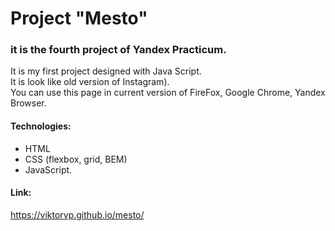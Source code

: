 # Project "Mesto"
### it is the fourth project of Yandex Practicum. <br/>
It is my first project designed with Java Script. <br/>
It is look like old version of Instagram). <br/>
You can use this page in current version of FireFox, Google Chrome, Yandex Browser. <br/>
#### Technologies:
* HTML 
* CSS (flexbox, grid, BEM) <br/>
* JavaScript.
#### Link: 
https://viktorvp.github.io/mesto/


